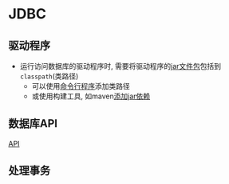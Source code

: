 # JDBC

## 驱动程序

- 运行访问数据库的驱动程序时, 需要将驱动程序的[jar文件包](Java_Jar_File.md)包括到`classpath`(类路径)
  - 可以使用[命令行程序](Java_Command_Java_Options.md)添加类路径 
  - 或使用构建工具, 如maven[添加jar依赖](Maven_Import_Dependency.md)

## 数据库API

[API](Java_JDBC_API.md)

## 处理事务



